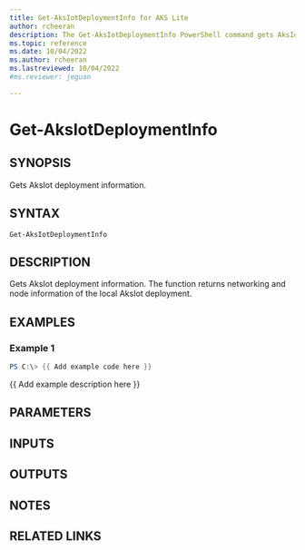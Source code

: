 ```yaml
---
title: Get-AksIotDeploymentInfo for AKS Lite
author: rcheeran
description: The Get-AksIotDeploymentInfo PowerShell command gets AksIot deployment information
ms.topic: reference
ms.date: 10/04/2022
ms.author: rcheeran 
ms.lastreviewed: 10/04/2022
#ms.reviewer: jeguan

---
```


# Get-AksIotDeploymentInfo

## SYNOPSIS
Gets AksIot deployment information.

## SYNTAX

```
Get-AksIotDeploymentInfo
```

## DESCRIPTION
Gets AksIot deployment information.
The function returns networking and node information of the local
AksIot deployment.

## EXAMPLES

### Example 1
```powershell
PS C:\> {{ Add example code here }}
```

{{ Add example description here }}

## PARAMETERS

## INPUTS

## OUTPUTS

## NOTES

## RELATED LINKS

